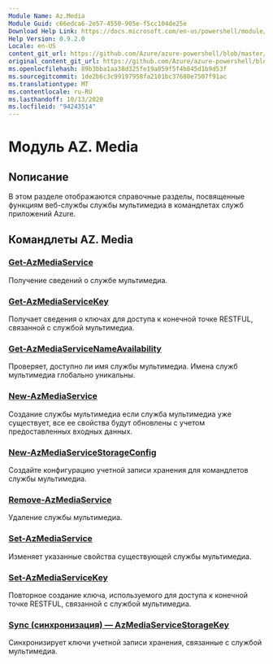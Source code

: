 ```yaml
---
Module Name: Az.Media
Module Guid: c66edca6-2e57-4550-905e-f5cc104de25e
Download Help Link: https://docs.microsoft.com/en-us/powershell/module/az.media
Help Version: 0.9.2.0
Locale: en-US
content_git_url: https://github.com/Azure/azure-powershell/blob/master/src/Media/Media/help/Az.Media.md
original_content_git_url: https://github.com/Azure/azure-powershell/blob/master/src/Media/Media/help/Az.Media.md
ms.openlocfilehash: 89b3bba1aa38d325fe19a859f5f4b845d1b9d53f
ms.sourcegitcommit: 1de2b6c3c99197958fa2101bc37680e7507f91ac
ms.translationtype: MT
ms.contentlocale: ru-RU
ms.lasthandoff: 10/13/2020
ms.locfileid: "94243514"
---
```

# Модуль AZ. Media
## Nописание
В этом разделе отображаются справочные разделы, посвященные функциям веб-службы службы мультимедиа в командлетах служб приложений Azure.

## Командлеты AZ. Media
### [Get-AzMediaService](Get-AzMediaService.md)
Получение сведений о службе мультимедиа.

### [Get-AzMediaServiceKey](Get-AzMediaServiceKey.md)
Получает сведения о ключах для доступа к конечной точке RESTFUL, связанной с службой мультимедиа.

### [Get-AzMediaServiceNameAvailability](Get-AzMediaServiceNameAvailability.md)
Проверяет, доступно ли имя службы мультимедиа.
Имена служб мультимедиа глобально уникальны.

### [New-AzMediaService](New-AzMediaService.md)
Создание службы мультимедиа если служба мультимедиа уже существует, все ее свойства будут обновлены с учетом предоставленных входных данных.

### [New-AzMediaServiceStorageConfig](New-AzMediaServiceStorageConfig.md)
Создайте конфигурацию учетной записи хранения для командлетов службы мультимедиа.

### [Remove-AzMediaService](Remove-AzMediaService.md)
Удаление службы мультимедиа.

### [Set-AzMediaService](Set-AzMediaService.md)
Изменяет указанные свойства существующей службы мультимедиа.

### [Set-AzMediaServiceKey](Set-AzMediaServiceKey.md)
Повторное создание ключа, используемого для доступа к конечной точке RESTFUL, связанной с службой мультимедиа.

### [Sync (синхронизация) — AzMediaServiceStorageKey](Sync-AzMediaServiceStorageKey.md)
Синхронизирует ключи учетной записи хранения, связанные с службой мультимедиа.

